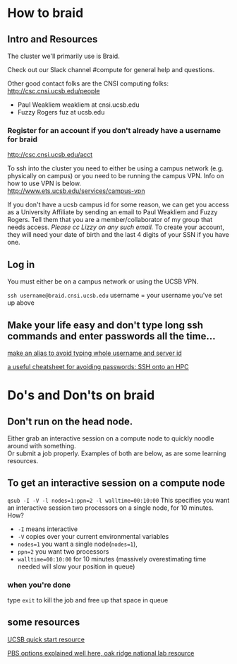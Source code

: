 # How to braid
## Intro and Resources
The cluster we'll primarily use is Braid.  

Check out our Slack channel #compute for general help and questions.  

Other good contact folks are the CNSI computing folks: http://csc.cnsi.ucsb.edu/people 
- Paul Weakliem weakliem at cnsi.ucsb.edu  
- Fuzzy Rogers fuz at ucsb.edu

### Register for an account if you don't already have a username for braid
 http://csc.cnsi.ucsb.edu/acct

To ssh into the cluster you need to either be using a campus network (e.g. physically on campus) or you need to be running the campus VPN.  Info on how to use VPN is below.  
http://www.ets.ucsb.edu/services/campus-vpn

If you don't have a ucsb campus id for some reason, we can get you access as a University Affiliate by sending an email to Paul Weakliem and Fuzzy Rogers. Tell them that you are a member/collaborator of my group that needs access.  *Please cc Lizzy on any such email.*  To create your account, they will need your date of birth and the last 4 digits of your SSN if you have one.


## Log in
You must either be on a campus network or using the UCSB VPN.  

`ssh username@braid.cnsi.ucsb.edu`
username = your username you've set up above

## Make your life easy and don't type long ssh commands and enter passwords all the time... 
[make an alias to avoid typing whole username and server id](https://scotch.io/tutorials/how-to-create-an-ssh-shortcut)

[a useful cheatsheet for avoiding passwords: SSH onto an HPC](https://alexiswl.github.io/ASimpleNanoporeTutorial/basic_shell_logging.html)


# Do's and Don'ts on braid
## Don't run on the head node.  
 
 Either grab an interactive session on a compute node to quickly noodle around with something.  
 Or submit a job properly.  Examples of both are below, as are some learning resources.
 
## To get an interactive session on a compute node
`qsub -I -V -l nodes=1:ppn=2 -l walltime=00:10:00`
This specifies you want an interactive session two processors on a single node, for 10 minutes.
How?
* `-I` means interactive
* `-V` copies over your current environmental variables
* `nodes=1` you want a single node(`nodes=1`), 
* `ppn=2` you want two processors
* `walltime=00:10:00` for 10 minutes (massively overestimating time needed will slow your position in queue)  

### when you're done
type `exit` to kill the job and free up that space in queue

## some resources
[UCSB quick start resource](http://csc.cnsi.ucsb.edu/sites/csc.cnsi.ucsb.edu/files/docs/csc_quickstart_0.pdf)

[PBS options explained well here, oak ridge national lab resource](https://www.olcf.ornl.gov/for-users/system-user-guides/rhea/running-jobs/)
